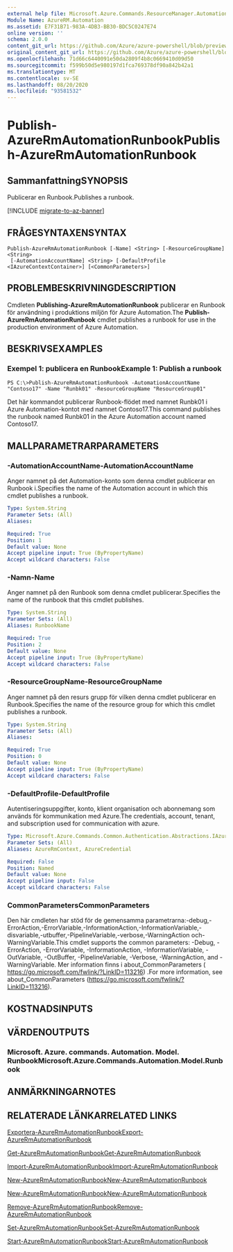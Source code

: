 ```yaml
---
external help file: Microsoft.Azure.Commands.ResourceManager.Automation.dll-Help.xml
Module Name: AzureRM.Automation
ms.assetid: E7F31B71-983A-4DB3-BB30-BDC5C0247E74
online version: ''
schema: 2.0.0
content_git_url: https://github.com/Azure/azure-powershell/blob/preview/src/ResourceManager/Automation/Commands.Automation/help/Publish-AzureRMAutomationRunbook.md
original_content_git_url: https://github.com/Azure/azure-powershell/blob/preview/src/ResourceManager/Automation/Commands.Automation/help/Publish-AzureRMAutomationRunbook.md
ms.openlocfilehash: 71d66c6440091e50da2809f4b8c0669410d09d50
ms.sourcegitcommit: f599b50d5e980197d1fca769378df90a842b42a1
ms.translationtype: MT
ms.contentlocale: sv-SE
ms.lasthandoff: 08/20/2020
ms.locfileid: "93581532"
---
```

# <span data-ttu-id="7ecf4-101">Publish-AzureRmAutomationRunbook</span><span class="sxs-lookup"><span data-stu-id="7ecf4-101">Publish-AzureRmAutomationRunbook</span></span>

## <span data-ttu-id="7ecf4-102">Sammanfattning</span><span class="sxs-lookup"><span data-stu-id="7ecf4-102">SYNOPSIS</span></span>
<span data-ttu-id="7ecf4-103">Publicerar en Runbook.</span><span class="sxs-lookup"><span data-stu-id="7ecf4-103">Publishes a runbook.</span></span>

[!INCLUDE [migrate-to-az-banner](../../includes/migrate-to-az-banner.md)]

## <span data-ttu-id="7ecf4-104">FRÅGESYNTAXEN</span><span class="sxs-lookup"><span data-stu-id="7ecf4-104">SYNTAX</span></span>

```
Publish-AzureRmAutomationRunbook [-Name] <String> [-ResourceGroupName] <String>
 [-AutomationAccountName] <String> [-DefaultProfile <IAzureContextContainer>] [<CommonParameters>]
```

## <span data-ttu-id="7ecf4-105">PROBLEMBESKRIVNING</span><span class="sxs-lookup"><span data-stu-id="7ecf4-105">DESCRIPTION</span></span>
<span data-ttu-id="7ecf4-106">Cmdleten **Publishing-AzureRmAutomationRunbook** publicerar en Runbook för användning i produktions miljön för Azure Automation.</span><span class="sxs-lookup"><span data-stu-id="7ecf4-106">The **Publish-AzureRmAutomationRunbook** cmdlet publishes a runbook for use in the production environment of Azure Automation.</span></span>

## <span data-ttu-id="7ecf4-107">BESKRIVS</span><span class="sxs-lookup"><span data-stu-id="7ecf4-107">EXAMPLES</span></span>

### <span data-ttu-id="7ecf4-108">Exempel 1: publicera en Runbook</span><span class="sxs-lookup"><span data-stu-id="7ecf4-108">Example 1: Publish a runbook</span></span>
```
PS C:\>Publish-AzureRmAutomationRunbook -AutomationAccountName "Contoso17" -Name "Runbk01" -ResourceGroupName "ResourceGroup01"
```

<span data-ttu-id="7ecf4-109">Det här kommandot publicerar Runbook-flödet med namnet Runbk01 i Azure Automation-kontot med namnet Contoso17.</span><span class="sxs-lookup"><span data-stu-id="7ecf4-109">This command publishes the runbook named Runbk01 in the Azure Automation account named Contoso17.</span></span>

## <span data-ttu-id="7ecf4-110">MALLPARAMETRAR</span><span class="sxs-lookup"><span data-stu-id="7ecf4-110">PARAMETERS</span></span>

### <span data-ttu-id="7ecf4-111">-AutomationAccountName</span><span class="sxs-lookup"><span data-stu-id="7ecf4-111">-AutomationAccountName</span></span>
<span data-ttu-id="7ecf4-112">Anger namnet på det Automation-konto som denna cmdlet publicerar en Runbook i.</span><span class="sxs-lookup"><span data-stu-id="7ecf4-112">Specifies the name of the Automation account in which this cmdlet publishes a runbook.</span></span>

```yaml
Type: System.String
Parameter Sets: (All)
Aliases: 

Required: True
Position: 1
Default value: None
Accept pipeline input: True (ByPropertyName)
Accept wildcard characters: False
```

### <span data-ttu-id="7ecf4-113">-Namn</span><span class="sxs-lookup"><span data-stu-id="7ecf4-113">-Name</span></span>
<span data-ttu-id="7ecf4-114">Anger namnet på den Runbook som denna cmdlet publicerar.</span><span class="sxs-lookup"><span data-stu-id="7ecf4-114">Specifies the name of the runbook that this cmdlet publishes.</span></span>

```yaml
Type: System.String
Parameter Sets: (All)
Aliases: RunbookName

Required: True
Position: 2
Default value: None
Accept pipeline input: True (ByPropertyName)
Accept wildcard characters: False
```

### <span data-ttu-id="7ecf4-115">-ResourceGroupName</span><span class="sxs-lookup"><span data-stu-id="7ecf4-115">-ResourceGroupName</span></span>
<span data-ttu-id="7ecf4-116">Anger namnet på den resurs grupp för vilken denna cmdlet publicerar en Runbook.</span><span class="sxs-lookup"><span data-stu-id="7ecf4-116">Specifies the name of the resource group for which this cmdlet publishes a runbook.</span></span>

```yaml
Type: System.String
Parameter Sets: (All)
Aliases: 

Required: True
Position: 0
Default value: None
Accept pipeline input: True (ByPropertyName)
Accept wildcard characters: False
```

### <span data-ttu-id="7ecf4-117">-DefaultProfile</span><span class="sxs-lookup"><span data-stu-id="7ecf4-117">-DefaultProfile</span></span>
<span data-ttu-id="7ecf4-118">Autentiseringsuppgifter, konto, klient organisation och abonnemang som används för kommunikation med Azure.</span><span class="sxs-lookup"><span data-stu-id="7ecf4-118">The credentials, account, tenant, and subscription used for communication with azure.</span></span>

```yaml
Type: Microsoft.Azure.Commands.Common.Authentication.Abstractions.IAzureContextContainer
Parameter Sets: (All)
Aliases: AzureRmContext, AzureCredential

Required: False
Position: Named
Default value: None
Accept pipeline input: False
Accept wildcard characters: False
```

### <span data-ttu-id="7ecf4-119">CommonParameters</span><span class="sxs-lookup"><span data-stu-id="7ecf4-119">CommonParameters</span></span>
<span data-ttu-id="7ecf4-120">Den här cmdleten har stöd för de gemensamma parametrarna:-debug,-ErrorAction,-ErrorVariable,-InformationAction,-InformationVariable,-disvariable,-utbuffer,-PipelineVariable,-verbose,-WarningAction och-WarningVariable.</span><span class="sxs-lookup"><span data-stu-id="7ecf4-120">This cmdlet supports the common parameters: -Debug, -ErrorAction, -ErrorVariable, -InformationAction, -InformationVariable, -OutVariable, -OutBuffer, -PipelineVariable, -Verbose, -WarningAction, and -WarningVariable.</span></span> <span data-ttu-id="7ecf4-121">Mer information finns i about_CommonParameters ( https://go.microsoft.com/fwlink/?LinkID=113216) .</span><span class="sxs-lookup"><span data-stu-id="7ecf4-121">For more information, see about_CommonParameters (https://go.microsoft.com/fwlink/?LinkID=113216).</span></span>

## <span data-ttu-id="7ecf4-122">KOSTNADS</span><span class="sxs-lookup"><span data-stu-id="7ecf4-122">INPUTS</span></span>

## <span data-ttu-id="7ecf4-123">VÄRDEN</span><span class="sxs-lookup"><span data-stu-id="7ecf4-123">OUTPUTS</span></span>

### <span data-ttu-id="7ecf4-124">Microsoft. Azure. commands. Automation. Model. Runbook</span><span class="sxs-lookup"><span data-stu-id="7ecf4-124">Microsoft.Azure.Commands.Automation.Model.Runbook</span></span>

## <span data-ttu-id="7ecf4-125">ANMÄRKNINGAR</span><span class="sxs-lookup"><span data-stu-id="7ecf4-125">NOTES</span></span>

## <span data-ttu-id="7ecf4-126">RELATERADE LÄNKAR</span><span class="sxs-lookup"><span data-stu-id="7ecf4-126">RELATED LINKS</span></span>

[<span data-ttu-id="7ecf4-127">Exportera-AzureRmAutomationRunbook</span><span class="sxs-lookup"><span data-stu-id="7ecf4-127">Export-AzureRmAutomationRunbook</span></span>](./Export-AzureRMAutomationRunbook.md)

[<span data-ttu-id="7ecf4-128">Get-AzureRmAutomationRunbook</span><span class="sxs-lookup"><span data-stu-id="7ecf4-128">Get-AzureRmAutomationRunbook</span></span>](./Get-AzureRMAutomationRunbook.md)

[<span data-ttu-id="7ecf4-129">Import-AzureRmAutomationRunbook</span><span class="sxs-lookup"><span data-stu-id="7ecf4-129">Import-AzureRmAutomationRunbook</span></span>](./Import-AzureRMAutomationRunbook.md)

[<span data-ttu-id="7ecf4-130">New-AzureRmAutomationRunbook</span><span class="sxs-lookup"><span data-stu-id="7ecf4-130">New-AzureRmAutomationRunbook</span></span>](./New-AzureRMAutomationRunbook.md)

[<span data-ttu-id="7ecf4-131">New-AzureRmAutomationRunbook</span><span class="sxs-lookup"><span data-stu-id="7ecf4-131">New-AzureRmAutomationRunbook</span></span>](./New-AzureRMAutomationRunbook.md)

[<span data-ttu-id="7ecf4-132">Remove-AzureRmAutomationRunbook</span><span class="sxs-lookup"><span data-stu-id="7ecf4-132">Remove-AzureRmAutomationRunbook</span></span>](./Remove-AzureRMAutomationRunbook.md)

[<span data-ttu-id="7ecf4-133">Set-AzureRmAutomationRunbook</span><span class="sxs-lookup"><span data-stu-id="7ecf4-133">Set-AzureRmAutomationRunbook</span></span>](./Set-AzureRMAutomationRunbook.md)

[<span data-ttu-id="7ecf4-134">Start-AzureRmAutomationRunbook</span><span class="sxs-lookup"><span data-stu-id="7ecf4-134">Start-AzureRmAutomationRunbook</span></span>](./Start-AzureRMAutomationRunbook.md)


